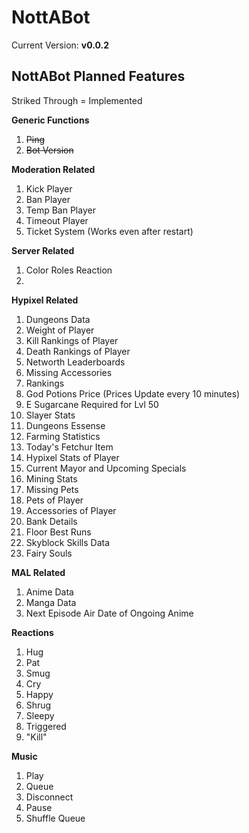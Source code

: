 # NottABot
Current Version: **v0.0.2**

## NottABot Planned Features
Striked Through = Implemented


**Generic Functions**
1. ~~Ping~~
2. ~~Bot Version~~

**Moderation Related**
1. Kick Player
2. Ban Player
3. Temp Ban Player
4. Timeout Player
5. Ticket System (Works even after restart)

**Server Related**
1. Color Roles Reaction
2.

**Hypixel Related**
1. Dungeons Data
2. Weight of Player
3. Kill Rankings of Player
4. Death Rankings of Player
5. Networth Leaderboards
6. Missing Accessories
7. Rankings
8. God Potions Price (Prices Update every 10 minutes)
9. E Sugarcane Required for Lvl 50
10. Slayer Stats
11. Dungeons Essense
12. Farming Statistics
13. Today's Fetchur Item
14. Hypixel Stats of Player
15. Current Mayor and Upcoming Specials
16. Mining Stats
17. Missing Pets
18. Pets of Player
19. Accessories of Player
20. Bank Details
21. Floor Best Runs
22. Skyblock Skills Data
23. Fairy Souls

**MAL Related**
1. Anime Data
2. Manga Data
3. Next Episode Air Date of Ongoing Anime

**Reactions**
1. Hug
2. Pat
3. Smug
4. Cry
5. Happy
6. Shrug
7. Sleepy
8. Triggered
9. "Kill"

**Music**
1. Play
2. Queue
3. Disconnect
4. Pause
5. Shuffle Queue
